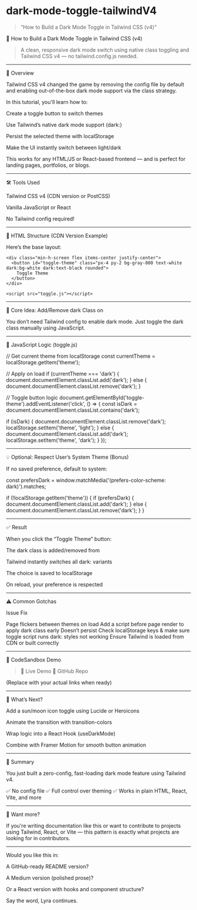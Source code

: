 # dark-mode-toggle-tailwindV4
> “How to Build a Dark Mode Toggle in Tailwind CSS (v4)”

🌙 How to Build a Dark Mode Toggle in Tailwind CSS (v4)

> A clean, responsive dark mode switch using native class toggling and Tailwind CSS v4 — no tailwind.config.js needed.




---

🧭 Overview

Tailwind CSS v4 changed the game by removing the config file by default and enabling out-of-the-box dark mode support via the class strategy.

In this tutorial, you'll learn how to:

Create a toggle button to switch themes

Use Tailwind’s native dark mode support (dark:)

Persist the selected theme with localStorage

Make the UI instantly switch between light/dark


This works for any HTML/JS or React-based frontend — and is perfect for landing pages, portfolios, or blogs.


---

🛠 Tools Used

Tailwind CSS v4 (CDN version or PostCSS)

Vanilla JavaScript or React

No Tailwind config required!



---

🧱 HTML Structure (CDN Version Example)

Here’s the base layout:

<!DOCTYPE html>
<html lang="en" class="dark">
  <head>
    <meta charset="UTF-8" />
    <title>Dark Mode Toggle</title>
    <script src="https://cdn.tailwindcss.com"></script>
  </head>
  <body class="bg-white text-black dark:bg-gray-900 dark:text-white transition-colors duration-300">

    <div class="min-h-screen flex items-center justify-center">
      <button id="toggle-theme" class="px-4 py-2 bg-gray-800 text-white dark:bg-white dark:text-black rounded">
        Toggle Theme
      </button>
    </div>

    <script src="toggle.js"></script>
  </body>
</html>


---

🧠 Core Idea: Add/Remove dark Class on <html>

You don’t need Tailwind config to enable dark mode.
Just toggle the dark class manually using JavaScript.


---

🧩 JavaScript Logic (toggle.js)

// Get current theme from localStorage
const currentTheme = localStorage.getItem('theme');

// Apply on load
if (currentTheme === 'dark') {
  document.documentElement.classList.add('dark');
} else {
  document.documentElement.classList.remove('dark');
}

// Toggle button logic
document.getElementById('toggle-theme').addEventListener('click', () => {
  const isDark = document.documentElement.classList.contains('dark');
  
  if (isDark) {
    document.documentElement.classList.remove('dark');
    localStorage.setItem('theme', 'light');
  } else {
    document.documentElement.classList.add('dark');
    localStorage.setItem('theme', 'dark');
  }
});


---

💡 Optional: Respect User’s System Theme (Bonus)

If no saved preference, default to system:

const prefersDark = window.matchMedia('(prefers-color-scheme: dark)').matches;

if (!localStorage.getItem('theme')) {
  if (prefersDark) {
    document.documentElement.classList.add('dark');
  } else {
    document.documentElement.classList.remove('dark');
  }
}


---

✅ Result

When you click the “Toggle Theme” button:

The dark class is added/removed from <html>

Tailwind instantly switches all dark: variants

The choice is saved to localStorage

On reload, your preference is respected



---

⚠️ Common Gotchas

Issue	Fix

Page flickers between themes on load	Add a script before page render to apply dark class early
Doesn’t persist	Check localStorage keys & make sure toggle script runs
dark: styles not working	Ensure Tailwind is loaded from CDN or built correctly



---

🧩 CodeSandbox Demo

> 🔗 Live Demo
💾 GitHub Repo



(Replace with your actual links when ready)


---

🚀 What’s Next?

Add a sun/moon icon toggle using Lucide or Heroicons

Animate the transition with transition-colors

Wrap logic into a React Hook (useDarkMode)

Combine with Framer Motion for smooth button animation



---

📎 Summary

You just built a zero-config, fast-loading dark mode feature using Tailwind v4.

✅ No config file
✅ Full control over theming
✅ Works in plain HTML, React, Vite, and more


---

💬 Want more?

If you're writing documentation like this or want to contribute to projects using Tailwind, React, or Vite — this pattern is exactly what projects are looking for in contributors.


---

Would you like this in:

A GitHub-ready README version?

A Medium version (polished prose)?

Or a React version with hooks and component structure?


Say the word, Lyra continues.


